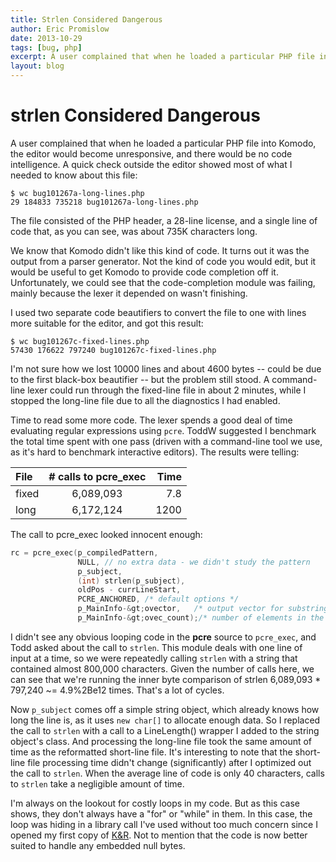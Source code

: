 ```yaml
---
title: Strlen Considered Dangerous
author: Eric Promislow
date: 2013-10-29
tags: [bug, php]
excerpt: A user complained that when he loaded a particular PHP file into Komodo, the editor would become unresponsive, and there would be no code intelligence. A quick check outside the editor showed most of what I needed to know about this file..
layout: blog
---
```


# strlen Considered Dangerous

A user complained that when he loaded a particular PHP file into Komodo, the editor would become unresponsive, and there would be no code intelligence. A quick check outside the editor showed most of what I needed to know about this file:

```
$ wc bug101267a-long-lines.php
29 184833 735218 bug101267a-long-lines.php
```

The file consisted of the PHP header, a 28-line license, and a single line of code that, as you can see, was about 735K characters long.

We know that Komodo didn't like this kind of code. It turns out it was the output from a parser generator. Not the kind of code you would edit, but it would be useful to get Komodo to provide code completion off it. Unfortunately, we could see that the code-completion module was failing, mainly because the lexer it depended on wasn't finishing.

I used two separate code beautifiers to convert the file to one with lines more suitable for the editor, and got this result:

```
$ wc bug101267c-fixed-lines.php
57430 176622 797240 bug101267c-fixed-lines.php
```

I'm not sure how we lost 10000 lines and about 4600 bytes -- could be due to the first black-box beautifier -- but the problem still stood. A command-line lexer could run through the fixed-line file in about 2 minutes, while I stopped the long-line file due to all the diagnostics I had enabled.

Time to read some more code. The lexer spends a good deal of time evaluating regular expressions using `pcre`. ToddW suggested I benchmark the total time spent with one pass (driven with a command-line tool we use, as it's hard to benchmark interactive editors). The results were telling:

| File  | # calls to pcre_exec | Time |
| :---- | :------------------: | ---: |
| fixed | 6,089,093            | 7.8  |
| long  | 6,172,124            | 1200 |

The call to pcre_exec looked innocent enough:

``` cpp
rc = pcre_exec(p_compiledPattern,
               NULL, // no extra data - we didn't study the pattern
               p_subject,
               (int) strlen(p_subject),
               oldPos - currLineStart,
               PCRE_ANCHORED, /* default options */
               p_MainInfo-&gt;ovector,   /* output vector for substring information */
               p_MainInfo-&gt;ovec_count);/* number of elements in the output vector */
```

I didn't see any obvious looping code in the **pcre** source to `pcre_exec`, and Todd asked about the call to `strlen`. This module deals with one line of input at a time, so we were repeatedly calling `strlen` with a string that contained almost 800,000 characters. Given the number of calls here, we can see that we're running the inner byte comparison of strlen 6,089,093 * 797,240 ~= 4.9%2Be12 times. That's a lot of cycles.

Now `p_subject` comes off a simple string object, which already knows how long the line is, as it uses `new char[]` to allocate enough data. So I replaced the call to `strlen` with a call to a LineLength() wrapper I added to the string object's class. And processing the long-line file took the same amount of time as the reformatted short-line file. It's interesting to note that the short-line file processing time didn't change (significantly) after I optimized out the call to `strlen`. When the average line of code is only 40 characters, calls to `strlen` take a negligible amount of time.

I'm always on the lookout for costly loops in my code. But as this case shows, they don't always have a "for" or "while" in them. In this case, the loop was hiding in a library call I've used without too much concern since I opened my first copy of [K&amp;R][3]. Not to mention that the code is now better suited to handle any embedded null bytes.

   [3]: http://en.wikipedia.org/wiki/The_C_Programming_Language

